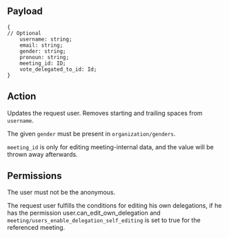 ## Payload
```
{
// Optional
    username: string;
    email: string;
    gender: string;
    pronoun: string;
    meeting_id: ID;
    vote_delegated_to_id: Id;
}
```

## Action
Updates the request user. Removes starting and trailing spaces from `username`.

The given `gender` must be present in `organization/genders`.

`meeting_id` is only for editing meeting-internal data, and the value will be thrown away afterwards.

## Permissions
The user must not be the anonymous.

The request user fulfills the conditions for editing his own delegations, if he has the permission user.can_edit_own_delegation and `meeting/users_enable_delegation_self_editing` is set to true for the referenced meeting.
